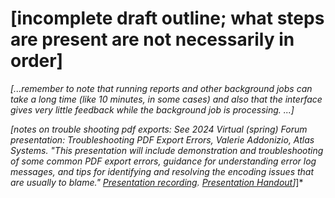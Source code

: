 # [incomplete draft outline; what steps are present are not necessarily in order]

*[...remember to note that running reports and other background jobs can take a long time (like 10 minutes, in some cases) and also that the interface gives very little feedback while the background job is processing. ...]*

*[notes on trouble shooting pdf exports: See 2024 Virtual (spring) Forum presentation: Troubleshooting PDF Export Errors, Valerie Addonizio, Atlas Systems. "This presentation will include demonstration and troubleshooting of some common PDF export errors, guidance for understanding error log messages, and tips for identifying and resolving the encoding issues that are usually to blame."  [Presentation recording](https://youtu.be/M4L9TyLaoZw). [Presentation Handout](https://archivesspace.atlassian.net/wiki/download/attachments/3560210434/Troubleshooting%20PDF%20Exports%20-%20Handout.pdf?version=1&modificationDate=1711459844111&cacheVersion=1&api=v2)]*]*
